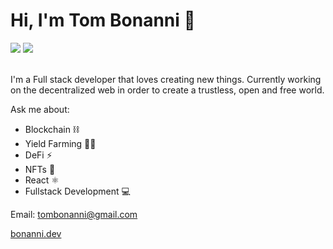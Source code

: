 <h1>Hi, I'm Tom Bonanni 👋</h1>
<a href="https://medium.com/@tombonanni"><img src="https://img.shields.io/badge/Medium-12100E?style=&logo=medium&logoColor=white"></a>
<a href="https://www.linkedin.com/in/tombonanni"><img src="https://img.shields.io/badge/LinkedIn-0077B5?style=&logo=linkedin&logoColor=white"></a>
<br />
<br />
<p>I'm a Full stack developer that loves creating new things. Currently working on the decentralized web in order to create a trustless, open and free world.</p>

Ask me about:
- Blockchain ⛓️
- Yield Farming 🧑‍🌾
- DeFi ⚡
- NFTs 💎
- React ⚛️
- Fullstack Development 💻

Email: tombonanni@gmail.com

<a href="https://bonanni.dev">bonanni.dev</a>
